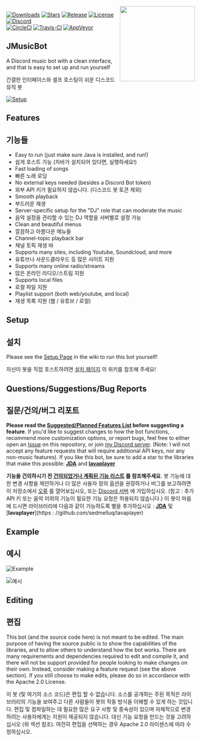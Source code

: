 <img align="right" src="https://i.imgur.com/zrE80HY.png" height="200" width="200">

[![Downloads](https://img.shields.io/github/downloads/jagrosh/MusicBot/total.svg)](https://github.com/jagrosh/MusicBot/releases/latest)
[![Stars](https://img.shields.io/github/stars/jagrosh/MusicBot.svg)](https://github.com/jagrosh/MusicBot/stargazers)
[![Release](https://img.shields.io/github/release/jagrosh/MusicBot.svg)](https://github.com/jagrosh/MusicBot/releases/latest)
[![License](https://img.shields.io/github/license/jagrosh/MusicBot.svg)](https://github.com/jagrosh/MusicBot/blob/master/LICENSE)
[![Discord](https://discordapp.com/api/guilds/147698382092238848/widget.png)](https://discord.gg/0p9LSGoRLu6Pet0k)<br>
[![CircleCI](https://img.shields.io/circleci/project/github/jagrosh/MusicBot/master.svg)](https://circleci.com/gh/jagrosh/MusicBot)
[![Travis-CI](https://travis-ci.com/jagrosh/MusicBot.svg?branch=master)](https://travis-ci.com/jagrosh/MusicBot)
[![AppVeyor](https://ci.appveyor.com/api/projects/status/gdu6nyte5psj6xfk/branch/master?svg=true)](https://ci.appveyor.com/project/jagrosh/musicbot/branch/master)

## JMusicBot
A Discord music bot with a clean interface, and that is easy to set up and run yourself

간결한 인터페이스와 셀프 호스팅이 쉬운 디스코드 뮤직 봇

[![Setup](http://i.imgur.com/VvXYp5j.png)](https://github.com/jagrosh/MusicBot/wiki/Setup)

## Features
## 기능들
  * Easy to run (just make sure Java is installed, and run!)
  * 쉽게 호스트 가능 (자바가 설치되어 있다면, 실행하세요!)
  * Fast loading of songs 
  * 빠른 노래 로딩
  * No external keys needed (besides a Discord Bot token)
  * 외부 API 키가 필요하지 않습니다. (디스코드 봇 토큰 제외)
  * Smooth playback
  * 부드러운 재생
  * Server-specific setup for the "DJ" role that can moderate the music
  * 음악 설정을 관리할 수 있는 DJ 역할을 서버별로 설정 가능
  * Clean and beautiful menus
  * 깔끔하고 아름다운 메뉴들
  * Channel-topic playback bar
  * 채널 토픽 재생 바
  * Supports many sites, including Youtube, Soundcloud, and more
  * 유튜브나 사운드클라우드 등 많은 사이트 지원
  * Supports many online radio/streams
  * 많은 온라인 라디오/스트림 지원
  * Supports local files
  * 로컬 파일 지원
  * Playlist support (both web/youtube, and local)
  * 재생 목록 지원 (웹 / 유튜브 / 로컬)

## Setup
## 설치
Please see the [Setup Page](https://github.com/jagrosh/MusicBot/wiki/Setup) in the wiki to run this bot yourself!

자신이 봇을 직접 호스트하려면 [설치 페이지](https://github.com/jagrosh/MusicBot/wiki/Setup) 의 위키를 참조해 주세요!

## Questions/Suggestions/Bug Reports
## 질문/건의/버그 리포트
**Please read the [Suggested/Planned Features List](https://github.com/jagrosh/MusicBot/projects/1) before suggesting a feature**. If you'd like to suggest changes to how the bot functions, recommend more customization options, or report bugs, feel free to either open an [Issue](https://github.com/jagrosh/MusicBot/issues) on this repository, or join [my Discord server](https://discord.gg/0p9LSGoRLu6Pet0k). (Note: I will not accept any feature requests that will require additional API keys, nor any non-music features). If you like this bot, be sure to add a star to the libraries that make this possible: [**JDA**](https://github.com/DV8FromTheWorld/JDA) and [**lavaplayer**](https://github.com/sedmelluq/lavaplayer)

**기능을 건의하시기 전 [건의되었거나 계획된 기능 리스트](https://github.com/jagrosh/MusicBot/projects/1) 를 참조해주세요**. 봇 기능에 대한 변경 사항을 제안하거나 더 많은 사용자 정의 옵션을 권장하거나 버그를 보고하려면 이 저장소에서 [오류](https://github.com/jagrosh/MusicBot/issues) 를 열어보십시오, 또는 [Discord 서버](https://discord.gg/0p9LSGoRLu6Pet0k) 에 가입하십시오. (참고 : 추가 API 키 또는 음악 이외의 기능이 필요한 기능 요청은 허용되지 않습니다.) 이 봇이 마음에 드시면 라이브러리에 다음과 같이 가능하도록 별을 추가하십시오 : [**JDA**](https://github.com/DV8FromTheWorld/JDA) 및 [**lavaplayer**](https : //github.com/sedmelluq/lavaplayer)

## Example
## 예시
![Example](https://i.imgur.com/tevrtKt.png)

![예시](https://i.imgur.com/tevrtKt.png)

## Editing
## 편집
This bot (and the source code here) is not meant to be edited. The main purpose of having the source public is to show the capabilities of the libraries, and to allow others to understand how the bot works. There are many requirements and dependencies required to edit and compile it, and there will not be support provided for people looking to make changes on their own. Instead, consider making a feature request (see the above section). If you still choose to make edits, please do so in accordance with the Apache 2.0 License.

이 봇 (및 여기의 소스 코드)은 편집 할 수 없습니다. 소스를 공개하는 주된 목적은 라이브러리의 기능을 보여주고 다른 사람들이 봇의 작동 방식을 이해할 수 있게 하는 것입니다. 편집 및 컴파일하는 데 필요한 많은 요구 사항 및 종속성이 있으며 자체적으로 변경하려는 사용자에게는 지원이 제공되지 않습니다. 대신 기능 요청을 만드는 것을 고려하십시오 (위 섹션 참조). 여전히 편집을 선택하는 경우 Apache 2.0 라이센스에 따라 수정하십시오.
